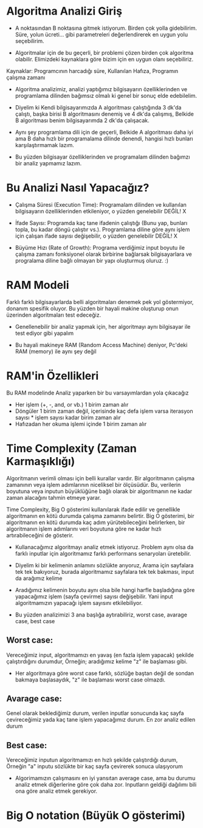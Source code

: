 # Algoritma Analizi Giriş

* A noktasından B noktasına gitmek istiyorum. Birden çok yolla gidebilirim. Süre, yolun ücreti... gibi parametreleri değerlendirerek en uygun yolu seçebilirim.

* Algoritmalar için de bu geçerli, bir problemi çözen birden çok algoritma olabilir. Elimizdeki kaynaklara göre bizim için en uygun olanı seçebiliriz.
  
Kaynaklar: Programcının harcadığı süre, Kullanılan Hafıza, Programın çalışma zamanı

* Algoritma analizimiz, analizi yaptığımız bilgisayarın özelliklerinden ve programlama dilinden bağımsız olmalı ki genel bir sonuç elde edebilelim.

* Diyelim ki Kendi bilgisayarımızda A algoritması çalıştığında 3 dk'da çalıştı, başka birisi B algoritmasını denemiş ve 4 dk'da çalışmış, Belkide B algoritması benim bilgisayarımda 2 dk'da çalışacak.

* Aynı şey programlama dili için de geçerli, Belkide A algoritması daha iyi ama B daha hızlı bir programalama dilinde denendi, hangisi hızlı bunları karşılaştırmamak lazım.

* Bu yüzden bilgisayar özelliklerinden ve programalam dilinden bağımzı bir analiz yapmamız lazım.

# Bu Analizi Nasıl Yapacağız?

* Çalışma Süresi (Execution Time): Programalam dilinden ve kullanılan bilgisayarın özelliklerinden etkileniyor, o yüzden genelebilir DEĞİL! X

* İfade Sayısı: Programda kaç tane ifadenin çalıştığı (Bunu yap, bunları topla, bu kadar döngü çalıştır vs.). Programlama diline göre aynı işlem için çalışan ifade sayısı değişebilir, o yüzden genelebilir DEĞİL! X

* Büyüme Hızı (Rate of Growth): Programa verdiğimiz input boyutu ile çalışma zamanı fonksiyonel olarak birbirine bağlarsak bilgisayarlara ve progralama diline bağlı olmayan bir yapı oluşturmuş oluruz. :) 



# RAM Modeli

Farklı farklı bilgisayarlarda belli algoritmaları denemek pek yol göstermiyor, donanım spesifik oluyor. Bu yüzden bir hayali makine oluşturup onun üzerinden algoritmaları test edeceğiz.

* Genellenebilir bir analiz yapmak için, her algoritmayı aynı bilgisayar ile test ediyor gibi yapalım

* Bu hayali makineye RAM (Random Access Machine) deniyor, Pc'deki RAM (memory) ile aynı şey değil

# RAM'in Özellikleri
Bu RAM modelinde Analiz yaparken bir bu varsayımlardan yola çıkacağız

* Her işlem (+, -, and, or vb.) 1 birim zaman alır
* Döngüler 1 birim zaman değil, içerisinde kaç defa işlem varsa iterasyon sayısı * işlem sayısı kadar birim zaman alır
* Hafızadan her okuma işlemi içinde 1 birim zaman alır

# Time Complexity (Zaman Karmaşıklığı)
Algoritmanın verimli olması için belli kurallar vardır.
Bir algoritmanın çalışma zamanının veya işlem adımlarının niceliksel bir ölçüsüdür. Bu, verilerin boyutuna veya inputun büyüklüğüne bağlı olarak bir algoritmanın ne kadar zaman alacağını tahmin etmeye yarar.

Time Complexity, Big O gösterimi kullanılarak ifade edilir ve genellikle algoritmanın en kötü durumda çalışma zamanını belirtir. Big O gösterimi, bir algoritmanın en kötü durumda kaç adım yürütebileceğini belirlerken, bir algoritmanın işlem adımlarını veri boyutuna göre ne kadar hızlı artırabileceğini de gösterir.

* Kullanacağımız algoritmayı analiz etmek istiyoruz. Problem aynı olsa da farklı inputlar için algoritmamız farklı performans senaryoları üretebilir.

* Diyelim ki bir kelimenin anlamını sözlükte arıyoruz, Arama için sayfalara tek tek bakıyoruz, burada algoritmamız sayfalara tek tek bakması, input da arağımız kelime

* Aradığımız kelimenin boyutu aynı olsa bile hangi harfle başladığına göre yapacağımız işlem (sayfa çevirme) sayısı değişebilir. Yani input algoritmamızın yapacağı işlem sayısını etkilebiliyor.

* Bu yüzden analizimizi 3 ana başlığa aytırabiliriz, worst case, avarage case, best case

## Worst case: 
Vereceğimiz input, algoritmamızı en yavaş (en fazla işlem yapacak) şekilde çalıştırdığını durumdur,
Örneğin; aradığımız kelime "z" ile başlaması gibi.

- Her algoritmaya göre worst case farklı, sözlüğe baştan değil de sondan bakmaya başlasaydık, "z" ile başlaması worst case olmazdı.

## Avarage case:
Genel olarak beklediğimiz durum, verilen inputlar sonucunda kaç sayfa çevireceğimiz yada kaç tane işlem yapacağımız durum.
En zor analiz edilen durum

## Best case:
Vereceğimiz inputun algoritmamızı en hızlı şekilde çalıştırdığı durum,
Örneğin "a" inputu sözlükte bir kaç sayfa çevirerek sonuca ulaşıyorum


* Algorimamızın çalışmasını en iyi yansıtan average case, ama bu durumu analiz etmek diğerlerine göre çok daha zor. Inputların geldiği dağılımı bili ona göre analiz etmek gerekiyor.

# Big O notation (Büyük O gösterimi)
